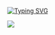 [![Typing SVG](https://readme-typing-svg.herokuapp.com?lines=QA+Automation+Python)](https://git.io/typing-svg)

<img src="https://www.codewars.com/users/LittleGodYo/badges/large?logo=false">

